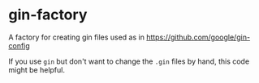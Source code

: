 # gin-factory

A factory for creating gin files used as in https://github.com/google/gin-config

If you use `gin` but don't want to change the `.gin` files by hand, this code might be helpful.
